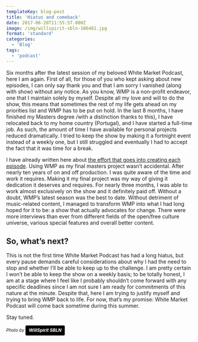 ```yaml
---
templateKey: blog-post
title: 'Hiatus and comeback'
date: 2017-06-20T11:55:57.000Z
image: /img/willspirit-sbln-106481.jpg
format: 'standard'
categories:
  - 'Blog'
tags:
  - 'podcast'
---
```


Six months after the latest session of my beloved White Market Podcast, here I am again. First of all, for those of you who kept asking about new episodes, I can only say thank you and that I am sorry I vanished (along with show) without any notice. As you know, WMP is a non-profit endeavor, one that I maintain solely by myself. Despite all my love and will to do the show, this means that sometimes the rest of my life gets ahead on my priorities list and WMP has to be put on hold. In the last 8 months, I have finished my Masters degree /with a distinction thanks to this), I have relocated back to my home country (Portugal), and I have started a full-time job. As such, the amount of time I have available for personal projects reduced dramatically. I tried to keep the show by making it a fortnight event instead of a weekly one, but I still struggled and eventually I had to accept the fact that it was time for a break.

I have already written here about [the effort that goes into creating each episode](/blog/2016-09-27-white-market-context-i-production-effort-production-values/). Using WMP as my final masters project wasn’t accidental. After nearly ten years of on and off production. I was quite aware of the time and work it requires. Making it my final project was my way of giving it dedication it deserves and requires. For nearly three months, I was able to work almost exclusively on the show and it definitely paid off. Without a doubt, WMP’s latest season was the best to date. Without detriment of music-related content, I managed to transform WMP into what I had long hoped for it to be: a show that actually advocates for change. There were more interviews than ever from different fields of the open/free culture universe, various special features and overall better content.

## So, what’s next?

This is not the first time White Market Podcast has had a long hiatus, but every pause demands careful considerations about why I had the need to stop and whether I’ll be able to keep up to the challenge. I am pretty certain I won’t be able to keep the show on a weekly basis; to be totally honest, I am at a stage where I feel like I probably shouldn’t come forward with any specific deadlines since I am not sure I am ready for commitments of this nature at the minute. Despite that, here I am trying to justify myself and trying to bring WMP back to life. For now, that’s my promise: White Market Podcast will come back sometime during this summer.

Stay tuned.

<small><em>Photo by <a style="background-color: black; color: white; text-decoration: none; padding: 4px 6px; font-family: -apple-system, BlinkMacSystemFont, 'San Francisco', 'Helvetica Neue', Helvetica, Ubuntu, Roboto, Noto, 'Segoe UI', Arial, sans-serif; font-size: 12px; font-weight: bold; line-height: 1.2; display: inline-block; border-radius: 3px;" title="Download free do whatever you want high-resolution photos from WillSpirit SBLN" href="http://unsplash.com/@willspirit?utm_campaign=photographer-credit" target="_blank" rel="noopener noreferrer"><span style="display: inline-block; padding: 2px 3px;">WillSpirit SBLN</span></a></em></small>
